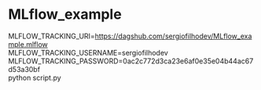 # MLflow_example


MLFLOW_TRACKING_URI=https://dagshub.com/sergiofilhodev/MLflow_example.mlflow \
MLFLOW_TRACKING_USERNAME=sergiofilhodev \
MLFLOW_TRACKING_PASSWORD=0ac2c772d3ca23e6af0e35e04b44ac67d53a30bf \
python script.py